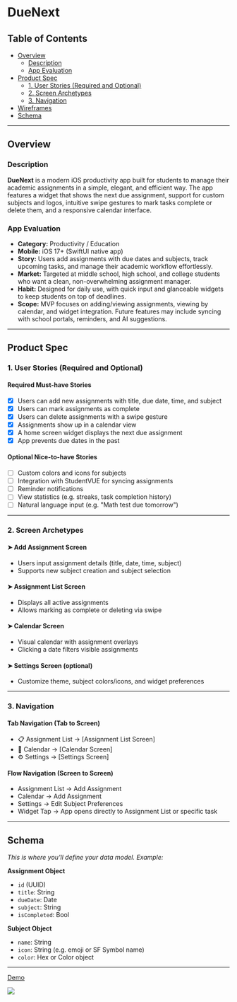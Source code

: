 # DueNext

## Table of Contents
- [Overview](#overview)
  - [Description](#description)
  - [App Evaluation](#app-evaluation)
- [Product Spec](#product-spec)
  - [1. User Stories (Required and Optional)](#1-user-stories-required-and-optional)
  - [2. Screen Archetypes](#2-screen-archetypes)
  - [3. Navigation](#3-navigation)
- [Wireframes](#wireframes)
- [Schema](#schema)

---

## Overview

### Description

**DueNext** is a modern iOS productivity app built for students to manage their academic assignments in a simple, elegant, and efficient way. The app features a widget that shows the next due assignment, support for custom subjects and logos, intuitive swipe gestures to mark tasks complete or delete them, and a responsive calendar interface.

### App Evaluation

- **Category:** Productivity / Education  
- **Mobile:** iOS 17+ (SwiftUI native app)  
- **Story:** Users add assignments with due dates and subjects, track upcoming tasks, and manage their academic workflow effortlessly.  
- **Market:** Targeted at middle school, high school, and college students who want a clean, non-overwhelming assignment manager.  
- **Habit:** Designed for daily use, with quick input and glanceable widgets to keep students on top of deadlines.  
- **Scope:** MVP focuses on adding/viewing assignments, viewing by calendar, and widget integration. Future features may include syncing with school portals, reminders, and AI suggestions.

---

## Product Spec

### 1. User Stories (Required and Optional)

#### Required Must-have Stories
- [x] Users can add new assignments with title, due date, time, and subject
- [x] Users can mark assignments as complete
- [x] Users can delete assignments with a swipe gesture
- [x] Assignments show up in a calendar view
- [x] A home screen widget displays the next due assignment
- [x] App prevents due dates in the past

#### Optional Nice-to-have Stories
- [ ] Custom colors and icons for subjects
- [ ] Integration with StudentVUE for syncing assignments
- [ ] Reminder notifications
- [ ] View statistics (e.g. streaks, task completion history)
- [ ] Natural language input (e.g. "Math test due tomorrow")

---

### 2. Screen Archetypes

#### ➤ Add Assignment Screen
- Users input assignment details (title, date, time, subject)
- Supports new subject creation and subject selection

#### ➤ Assignment List Screen
- Displays all active assignments
- Allows marking as complete or deleting via swipe

#### ➤ Calendar Screen
- Visual calendar with assignment overlays
- Clicking a date filters visible assignments

#### ➤ Settings Screen (optional)
- Customize theme, subject colors/icons, and widget preferences

---

### 3. Navigation

#### Tab Navigation (Tab to Screen)
- 📋 Assignment List → [Assignment List Screen]
- 📅 Calendar → [Calendar Screen]
- ⚙️ Settings → [Settings Screen]

#### Flow Navigation (Screen to Screen)
- Assignment List → Add Assignment
- Calendar → Add Assignment
- Settings → Edit Subject Preferences
- Widget Tap → App opens directly to Assignment List or specific task

---

## Schema

*This is where you'll define your data model. Example:*

**Assignment Object**
- `id` (UUID)
- `title`: String
- `dueDate`: Date
- `subject`: String
- `isCompleted`: Bool

**Subject Object**
- `name`: String
- `icon`: String (e.g. emoji or SF Symbol name)
- `color`: Hex or Color object

---

<div>
    <a href="https://www.loom.com/share/4c61cf16c52e4652af749369f2c9ef44">
      <p>Demo</p>
    </a>
    <a href="https://www.loom.com/share/4c61cf16c52e4652af749369f2c9ef44">
      <img style="max-width:300px;" src="https://cdn.loom.com/sessions/thumbnails/4c61cf16c52e4652af749369f2c9ef44-23944786d8e3add0-full-play.gif">
    </a>
  </div>
